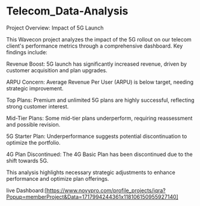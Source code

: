 # Telecom_Data-Analysis
Project Overview: Impact of 5G Launch

This Wavecon project analyzes the impact of the 5G rollout on our telecom client's performance metrics through a comprehensive dashboard. Key findings include:

Revenue Boost: 5G launch has significantly increased revenue, driven by customer acquisition and plan upgrades.

ARPU Concern: Average Revenue Per User (ARPU) is below target, needing strategic improvement.

Top Plans: Premium and unlimited 5G plans are highly successful, reflecting strong customer interest.

Mid-Tier Plans: Some mid-tier plans underperform, requiring reassessment and possible revision.

5G Starter Plan: Underperformance suggests potential discontinuation to optimize the portfolio.

4G Plan Discontinued: The 4G Basic Plan has been discontinued due to the shift towards 5G.

This analysis highlights necessary strategic adjustments to enhance performance and optimize plan offerings.

live Dashboard:[https://www.novypro.com/profile_projects/iqra?Popup=memberProject&Data=1717994244361x118106150955927140]
